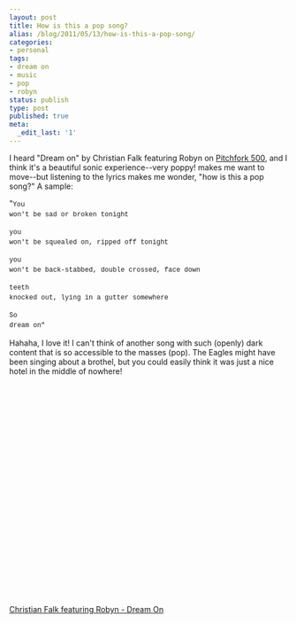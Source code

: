 ```yaml
---
layout: post
title: How is this a pop song?
alias: /blog/2011/05/13/how-is-this-a-pop-song/
categories:
- personal
tags:
- dream on
- music
- pop
- robyn
status: publish
type: post
published: true
meta:
  _edit_last: '1'
---
```

I heard "Dream on" by Christian Falk featuring Robyn on <a title="Seth Holloway: looking for new music? check out the pitchfork 500" href="https://sethholloway.com/blog/2010/08/25/looking-for-new-music-or-old-favorites-check-the-pitchfork-500/">Pitchfork 500</a>, and I think it's a beautiful sonic experience--very poppy! makes me want to move--but listening to the lyrics makes me wonder, "how is this a pop song?" A sample:

"<span style="font-family: Consolas, Monaco, 'Courier New', Courier, monospace; font-size: 12px; line-height: 18px; white-space: pre;">You won't be sad or broken tonight</span>

<span style="font-family: Consolas, Monaco, 'Courier New', Courier, monospace; font-size: 12px; line-height: 18px; white-space: pre;">you won't be squealed on, ripped off tonight</span>

<span style="font-family: Consolas, Monaco, 'Courier New', Courier, monospace; font-size: 12px; line-height: 18px; white-space: pre;">you won't be back-stabbed, double crossed, face down</span>

<span style="font-family: Consolas, Monaco, 'Courier New', Courier, monospace; font-size: 12px; line-height: 18px; white-space: pre;">teeth knocked out, lying in a gutter somewhere</span>

<span style="font-family: Consolas, Monaco, 'Courier New', Courier, monospace; font-size: 12px; line-height: 18px; white-space: pre;">So dream on"</span>

Hahaha, I love it! I can't think of another song with such (openly) dark content that is so accessible to the masses (pop). The Eagles might have been singing about a brothel, but you could easily think it was just a nice hotel in the middle of nowhere!

<object width="480" height="385"><param name="movie" value="https://www.youtube.com/v/x-juuIldyZ0&amp;autoplay=true&amp;loop=1" /><param name="allowFullScreen" value="true" /><param name="allowscriptaccess" value="always" /><embed type="application/x-shockwave-flash" width="480" height="385" src="https://www.youtube.com/v/x-juuIldyZ0&amp;autoplay=true&amp;loop=1" allowscriptaccess="always" allowfullscreen="true"></embed></object>

<a href="https://www.youtube.com/watch?v=x-juuIldyZ0">Christian Falk featuring Robyn - Dream On</a>
